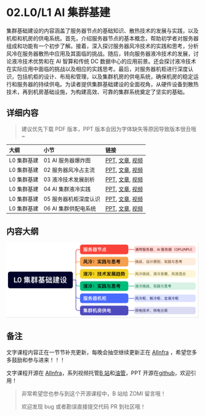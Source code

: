 <!--Copyright © ZOMI 适用于[License](https://github.com/Infrasys-AI/AIInfra)版权许可-->

# 02.L0/L1 AI 集群基建

集群基础建设的内容涵盖了服务器节点的基础知识、散热技术的发展与实践，以及机柜和机房的供电系统。首先，介绍服务器节点的基本概念，帮助初学者对服务器组成和功能有一个初步了解。接着，深入探讨服务器风冷技术的实践和思考，分析风冷在服务器散热中应用及其面临的挑战。随后，转向服务器液冷技术的发展，讨论液冷技术优势和在 AI 智算和传统 DC 数据中心的应用前景。还会探讨液冷技术在实际应用中面临的挑战以及相应的实践思考。最后，对服务器机柜进行深度认识，包括机柜的设计、布局和管理，以及集群机房的供电系统，确保机房的稳定运行和服务器的持续供电。为读者提供集群基础建设的全面视角，从硬件设备到散热技术，再到机房基础设施，为构建高效、可靠的集群系统奠定了坚实的基础。

## 详细内容

> 建议优先下载 PDF 版本，PPT 版本会因为字体缺失等原因导致版本很丑哦~

| 大纲 | 小节 | 链接 |
|:--- |:---- |:-------------------- |
| L0 集群基建 | 01 AI 服务器爆炸图  | [PPT](./01Server.pdf), [文章](./01Server.md), [视频](https://www.bilibili.com/video/BV1DktBzLEvb) |
| L0 集群基建 | 02 服务器风冷占主流  | [PPT](./02AirCool.pdf), [文章](./02AirCool.md), [视频](https://www.bilibili.com/video/BV1mftyzZEB9) |
| L0 集群基建 | 03 液冷技术发展剖析 | [PPT](./03LiquidBase.pdf), [文章](./03LiquidBase.md), [视频](https://www.bilibili.com/video/BV1EvtYz1EXF) |
| L0 集群基建 | 04 AI 集群液冷实践  | [PPT](./04LiquidCool.pdf), [文章](./04LiquidCool.md), [视频](https://www.bilibili.com/video/BV1FjbMz1E7u) |
| L0 集群基建 | 05 服务器机柜深度认识  | [PPT](./05ServerRack.pdf), [文章](./05ServerRack.md), [视频](https://www.bilibili.com/video/BV1DwtSzGE7Q) |
| L0 集群基建 | 06 AI 集群供配电系统  | [PPT](./06Others.pdf), [文章](./06Others.md), [视频](https://www.bilibili.com/video/BV1UHtZzhEYJ) |

## 内容大纲

![](./images/00outline.png)

## 备注

文字课程内容正在一节节补充更新，每晚会抽空继续更新正在 [AIInfra](https://infrasys-ai.github.io/aiinfra-docs) ，希望您多多鼓励和参与进来！！！

文字课程开源在 [AIInfra](https://infrasys-ai.github.io/aiinfra-docs)，系列视频托管[B 站](https://space.bilibili.com/517221395)和[油管](https://www.youtube.com/@ZOMI666/playlists)，PPT 开源在[github](https://github.com/Infrasys-AI/AIInfra)，欢迎引用！

> 非常希望您也参与到这个开源课程中，B 站给 ZOMI 留言哦！
>
> 欢迎发现 bug 或者勘误直接提交代码 PR 到社区哦！

